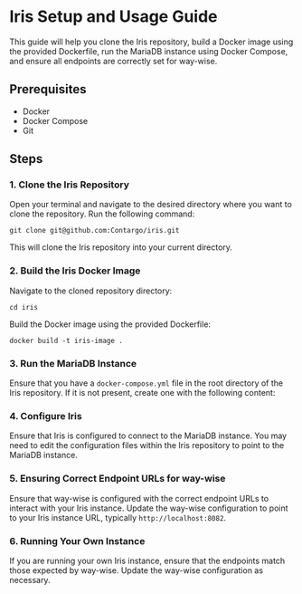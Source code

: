 # Iris Setup and Usage Guide

This guide will help you clone the Iris repository, build a Docker image using the provided Dockerfile, run the MariaDB instance using Docker Compose, and ensure all endpoints are correctly set for way-wise.

## Prerequisites

- Docker
- Docker Compose
- Git

## Steps

### 1\. Clone the Iris Repository

Open your terminal and navigate to the desired directory where you want to clone the repository. Run the following command:

`git clone git@github.com:Contargo/iris.git` 

This will clone the Iris repository into your current directory.

### 2\. Build the Iris Docker Image

Navigate to the cloned repository directory:

`cd iris` 

Build the Docker image using the provided Dockerfile:

`docker build -t iris-image .` 

### 3\. Run the MariaDB Instance

Ensure that you have a `docker-compose.yml` file in the root directory of the Iris repository. If it is not present, create one with the following content:


### 4\. Configure Iris

Ensure that Iris is configured to connect to the MariaDB instance. You may need to edit the configuration files within the Iris repository to point to the MariaDB instance. 

### 5\. Ensuring Correct Endpoint URLs for way-wise

Ensure that way-wise is configured with the correct endpoint URLs to interact with your Iris instance. Update the way-wise configuration to point to your Iris instance URL, typically `http://localhost:8082`.

### 6\. Running Your Own Instance

If you are running your own Iris instance, ensure that the endpoints match those expected by way-wise. Update the way-wise configuration as necessary.
